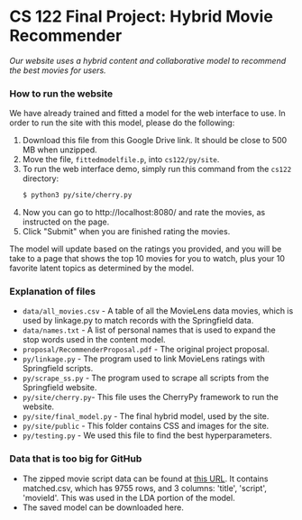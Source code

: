 # CS 122 Final Project: Hybrid Movie Recommender
*Our website uses a hybrid content and collaborative model to recommend the best movies for users.*

### How to run the website
We have already trained and fitted a model for the web interface to use. In order to run the site with this model, please do the following:
1. Download this file from this Google Drive link. It should be close to 500 MB when unzipped.
2. Move the file, `fittedmodelfile.p`, into `cs122/py/site`.
3. To run the web interface demo, simply run this command from the `cs122` directory:
    ```sh
    $ python3 py/site/cherry.py
    ```
4. Now you can go to http://localhost:8080/ and rate the movies, as instructed on the page.
5. Click "Submit" when you are finished rating the movies.

The model will update based on the ratings you provided, and you will be take to a page that shows the top 10 movies for you to watch, plus your 10 favorite latent topics as determined by the model. 

### Explanation of files
- `data/all_movies.csv` - A table of all the MovieLens data movies, which is used by linkage.py to match records with the Springfield data.
- `data/names.txt` - A list of personal names that is used to expand the stop words used in the content model.
- `proposal/RecommenderProposal.pdf` - The original project proposal.
- `py/linkage.py` - The program used to link MovieLens ratings with Springfield scripts.
- `py/scrape_ss.py` - The program used to scrape all scripts from the Springfield website.
- `py/site/cherry.py`- This file uses the CherryPy framework to run the website.
- `py/site/final_model.py` - The final hybrid model, used by the site.
- `py/site/public` - This folder contains CSS and images for the site.
- `py/testing.py` - We used this file to find the best hyperparameters.

### Data that is too big for GitHub
- The zipped movie script data can be found at [this URL](https://drive.google.com/open?id=0B-Zg2Odn-W_wR0RCbkZQN2IzR2s). It contains matched.csv, which has 9755 rows, and 3 columns: 'title', 'script', 'movieId'. This was used in the LDA portion of the model.
- The saved model can be downloaded here.